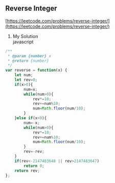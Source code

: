 Reverse Integer
------------

[https://leetcode.com/problems/reverse-integer/](https://leetcode.com/problems/reverse-integer/)  

1. My Solution  
javascript  
```javascript
/**
 * @param {number} x
 * @return {number}
 */
var reverse = function(x) {
    let num;
    let rev=0;
    if(x>0){
        num=x;
        while(num>0){
            rev*=10;
            rev+=num%10;
            num=Math.floor(num/10);
        }
    }else if(x<0){
        num=-x;
        while(num>0){
            rev*=10;
            rev+=num%10;
            num=Math.floor(num/10);
        }
        rev=-rev;
    }
    if(rev<-2147483648 || rev>2147483647)
        return 0;
    return rev;
};
```
